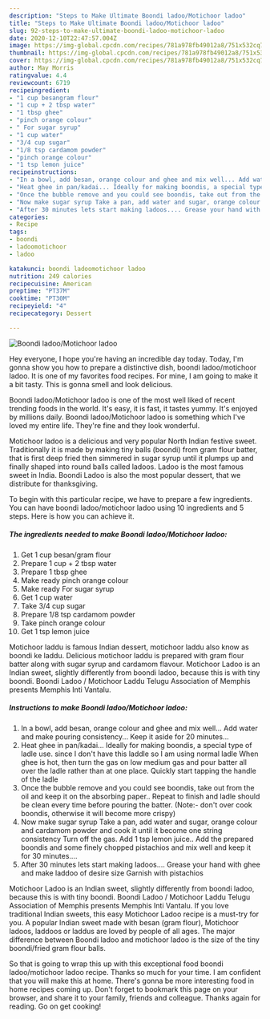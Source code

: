 ```yaml
---
description: "Steps to Make Ultimate Boondi ladoo/Motichoor ladoo"
title: "Steps to Make Ultimate Boondi ladoo/Motichoor ladoo"
slug: 92-steps-to-make-ultimate-boondi-ladoo-motichoor-ladoo
date: 2020-12-10T22:47:57.004Z
image: https://img-global.cpcdn.com/recipes/781a978fb49012a8/751x532cq70/boondi-ladoomotichoor-ladoo-recipe-main-photo.jpg
thumbnail: https://img-global.cpcdn.com/recipes/781a978fb49012a8/751x532cq70/boondi-ladoomotichoor-ladoo-recipe-main-photo.jpg
cover: https://img-global.cpcdn.com/recipes/781a978fb49012a8/751x532cq70/boondi-ladoomotichoor-ladoo-recipe-main-photo.jpg
author: May Morris
ratingvalue: 4.4
reviewcount: 6719
recipeingredient:
- "1 cup besangram flour"
- "1 cup + 2 tbsp water"
- "1 tbsp ghee"
- "pinch orange colour"
- " For sugar syrup"
- "1 cup water"
- "3/4 cup sugar"
- "1/8 tsp cardamom powder"
- "pinch orange colour"
- "1 tsp lemon juice"
recipeinstructions:
- "In a bowl, add besan, orange colour and ghee and mix well... Add water and make pouring consistency... Keep it aside for 20 minutes..."
- "Heat ghee in pan/kadai... Ideally for making boondis, a special type of ladle use. since I don&#39;t have this laddle so I am using normal ladle When ghee is hot, then turn the gas on low medium gas and pour batter all over the ladle rather than at one place. Quickly start tapping the handle of the ladle"
- "Once the bubble remove and you could see boondis, take out from the oil and keep it on the absorbing paper.. Repeat to finish and ladle should be clean every time before pouring the batter. (Note:- don&#39;t over cook boondis, otherwise it will become more crispy)"
- "Now make sugar syrup Take a pan, add water and sugar, orange colour and cardamom powder and cook it until it become one string consistency Turn off the gas. Add 1 tsp lemon juice.. Add the prepared boondis and some finely chopped pistachios and mix well and keep it for 30 minutes...."
- "After 30 minutes lets start making ladoos.... Grease your hand with ghee and make laddoo of desire size Garnish with pistachios"
categories:
- Recipe
tags:
- boondi
- ladoomotichoor
- ladoo

katakunci: boondi ladoomotichoor ladoo 
nutrition: 249 calories
recipecuisine: American
preptime: "PT37M"
cooktime: "PT30M"
recipeyield: "4"
recipecategory: Dessert

---
```



![Boondi ladoo/Motichoor ladoo](https://img-global.cpcdn.com/recipes/781a978fb49012a8/751x532cq70/boondi-ladoomotichoor-ladoo-recipe-main-photo.jpg)

Hey everyone, I hope you're having an incredible day today. Today, I'm gonna show you how to prepare a distinctive dish, boondi ladoo/motichoor ladoo. It is one of my favorites food recipes. For mine, I am going to make it a bit tasty. This is gonna smell and look delicious.

Boondi ladoo/Motichoor ladoo is one of the most well liked of recent trending foods in the world. It's easy, it is fast, it tastes yummy. It's enjoyed by millions daily. Boondi ladoo/Motichoor ladoo is something which I've loved my entire life. They're fine and they look wonderful.

Motichoor ladoo is a delicious and very popular North Indian festive sweet. Traditionally it is made by making tiny balls (boondi) from gram flour batter, that is first deep fried then simmered in sugar syrup until it plumps up and finally shaped into round balls called ladoos. Ladoo is the most famous sweet in India. Boondi Ladoo is also the most popular dessert, that we distribute for thanksgiving.


To begin with this particular recipe, we have to prepare a few ingredients. You can have boondi ladoo/motichoor ladoo using 10 ingredients and 5 steps. Here is how you can achieve it.

<!--inarticleads1-->

##### The ingredients needed to make Boondi ladoo/Motichoor ladoo:

1. Get 1 cup besan/gram flour
1. Prepare 1 cup + 2 tbsp water
1. Prepare 1 tbsp ghee
1. Make ready pinch orange colour
1. Make ready  For sugar syrup
1. Get 1 cup water
1. Take 3/4 cup sugar
1. Prepare 1/8 tsp cardamom powder
1. Take pinch orange colour
1. Get 1 tsp lemon juice


Motichoor laddu is famous Indian dessert, motichoor laddu also know as boondi ke laddu. Delicious motichoor laddu is prepared with gram flour batter along with sugar syrup and cardamom flavour. Motichoor Ladoo is an Indian sweet, slightly differently from boondi ladoo, because this is with tiny boondi. Boondi Ladoo / Motichoor Laddu Telugu Association of Memphis presents Memphis Inti Vantalu. 

<!--inarticleads2-->

##### Instructions to make Boondi ladoo/Motichoor ladoo:

1. In a bowl, add besan, orange colour and ghee and mix well... Add water and make pouring consistency... Keep it aside for 20 minutes...
1. Heat ghee in pan/kadai... Ideally for making boondis, a special type of ladle use. since I don&#39;t have this laddle so I am using normal ladle When ghee is hot, then turn the gas on low medium gas and pour batter all over the ladle rather than at one place. Quickly start tapping the handle of the ladle
1. Once the bubble remove and you could see boondis, take out from the oil and keep it on the absorbing paper.. Repeat to finish and ladle should be clean every time before pouring the batter. (Note:- don&#39;t over cook boondis, otherwise it will become more crispy)
1. Now make sugar syrup Take a pan, add water and sugar, orange colour and cardamom powder and cook it until it become one string consistency Turn off the gas. Add 1 tsp lemon juice.. Add the prepared boondis and some finely chopped pistachios and mix well and keep it for 30 minutes....
1. After 30 minutes lets start making ladoos.... Grease your hand with ghee and make laddoo of desire size Garnish with pistachios


Motichoor Ladoo is an Indian sweet, slightly differently from boondi ladoo, because this is with tiny boondi. Boondi Ladoo / Motichoor Laddu Telugu Association of Memphis presents Memphis Inti Vantalu. If you love traditional Indian sweets, this easy Motichoor Ladoo recipe is a must-try for you. A popular Indian sweet made with besan (gram flour), Motichoor ladoos, laddoos or laddus are loved by people of all ages. The major difference between Boondi ladoo and motichoor ladoo is the size of the tiny boondi/fried gram flour balls. 

So that is going to wrap this up with this exceptional food boondi ladoo/motichoor ladoo recipe. Thanks so much for your time. I am confident that you will make this at home. There's gonna be more interesting food in home recipes coming up. Don't forget to bookmark this page on your browser, and share it to your family, friends and colleague. Thanks again for reading. Go on get cooking!
